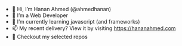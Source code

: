 - 👋 Hi, I’m Hanan Ahmed (@ahmedhanan)
- 👀 I’m a Web Developer
- 🌱 I’m currently learning javascript (and frameworks)
- 📫 My recent delivery? View it by visiting https://hananahmed.com
- :pushpin: Checkout my selected repos

<!---
ahmedhanan/ahmedhanan is a ✨ special ✨ repository because its `README.md` (this file) appears on your GitHub profile.
You can click the Preview link to take a look at your changes.
--->
